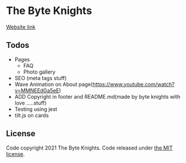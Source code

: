 # The Byte Knights

[Website link](thebyteknights.com)

## Todos
* Pages
    * FAQ
    * Photo gallery
* SEO (meta tags stuff)
* Wave Animation on About page(https://www.youtube.com/watch?v=MMNEEdGa5eE)
* ADD Copyright in footer and README.md(made by byte knights with love .....stuff)
* Testing using jest
* tilt.js on cards

## License

Code copyright 2021 The Byte Knights. Code released under [the MIT license](https://github.com/TheByteKnights2021/the-byte-knights/blob/master/LICENSE).
